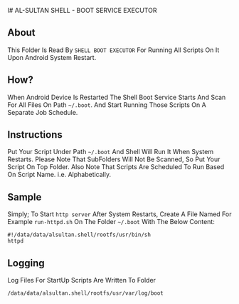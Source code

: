 I# AL-SULTAN SHELL - BOOT SERVICE EXECUTOR

## About
This Folder Is Read By `SHELL BOOT EXECUTOR`
For Running All Scripts On It Upon Android
System Restart.

## How?
When Android Device Is Restarted The Shell
Boot Service Starts And Scan For All Files
On Path `~/.boot`. And Start Running Those
Scripts On A Separate Job Schedule.

## Instructions
Put Your Script Under Path `~/.boot` And 
Shell Will Run It When System Restarts.
Please Note That SubFolders Will Not Be
Scanned, So Put Your Script On Top Folder.
Also Note That Scripts Are Scheduled To Run
Based On Script Name. i.e. Alphabetically.

## Sample
Simply; To Start `http server` After System
Restarts, Create A File Named For Example
`run-httpd.sh` On The Folder `~/.boot`
With The Below Content:

```console
#!/data/data/alsultan.shell/rootfs/usr/bin/sh
httpd
```

## Logging
Log Files For StartUp Scripts Are Written To Folder
````console
/data/data/alsultan.shell/rootfs/usr/var/log/boot
````









